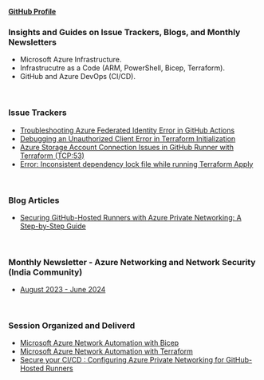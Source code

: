 [**GitHub Profile**](https://github.com/charlesderber)
<br>

### Insights and Guides on Issue Trackers, Blogs, and Monthly Newsletters


- Microsoft Azure Infrastructure. 
- Infrastrucutre as a Code (ARM, PowerShell, Bicep, Terraform).
- GitHub and Azure DevOps (CI/CD).
<br>


### Issue Trackers

- [Troubleshooting Azure Federated Identity Error in GitHub Actions](https://github.com/charlesderber/charlesderber.github.io/blob/main/docs/issue-tracker/federated_identity_github.md)
- [Debugging an Unauthorized Client Error in Terraform Initialization](https://github.com/charlesderber/charlesderber.github.io/blob/main/docs/issue-tracker/unauthorized_client_spn.md)
- [Azure Storage Account Connection Issues in GitHub Runner with Terraform (TCP:53)](https://github.com/charlesderber/charlesderber.github.io/blob/main/docs/issue-tracker/container_list_blob_lookup_fail.md)
- [Error: Inconsistent dependency lock file while running Terraform Apply](https://github.com/charlesderber/charlesderber.github.io/blob/main/docs/issue-tracker/terraform_inconsistent_dependency_lock.md)
<br>

### Blog Articles

- [Securing GitHub-Hosted Runners with Azure Private Networking: A Step-by-Step Guide](https://github.com/charlesderber/charlesderber.github.io/blob/main/docs/articles/ghpvt-run/github_hosted_private_runner.md)
<br>


### Monthly Newsletter - Azure Networking and Network Security (India Community)

- [August 2023 - June 2024](https://docs.google.com/document/d/1PuHCktLfi3c7OwNPDHSso4cWmsus5dT6J_BgrQJ4fZU)
<br>

### Session Organized and Deliverd

- [Microsoft Azure Network Automation with Bicep](https://www.linkedin.com/posts/activity-7172191528432328704-SWTl/)
- [Microsoft Azure Network Automation with Terraform](https://www.linkedin.com/posts/activity-7186638570336509952-sFff)
- [Secure your CI/CD : Configuring Azure Private Networking for GitHub-Hosted Runners](https://www.linkedin.com/feed/update/urn:li:activity:7220181378053660672)